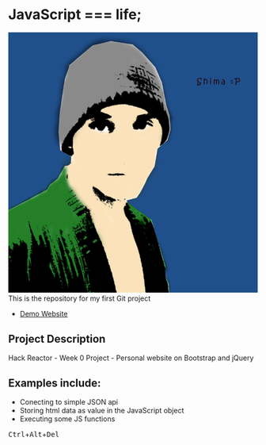 # JavaScript === life;
![JavaScript](img/losh_pop_art.jpg)
This is the repository for my first Git project
- [Demo Website](http://syqs.github.io)

## Project Description
Hack Reactor - Week 0 Project - Personal website on Bootstrap and jQuery

## Examples include:
- Conecting to simple JSON api
- Storing html data as value in the JavaScript object
- Executing some JS functions

<kbd>Ctrl</kbd>+<kbd>Alt</kbd>+<kbd>Del</kbd>
